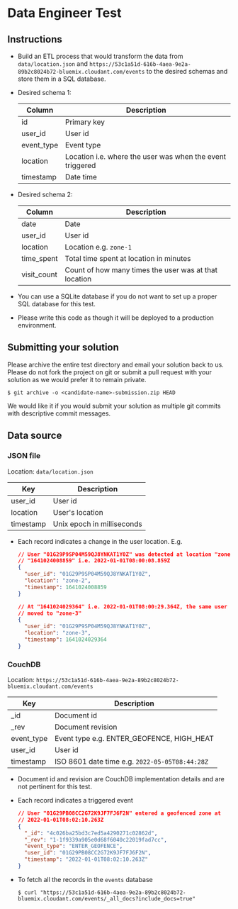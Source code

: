 # Data Engineer Test

## Instructions

- Build an ETL process that would transform the data from `data/location.json` and `https://53c1a51d-616b-4aea-9e2a-89b2c8024b72-bluemix.cloudant.com/events` to the desired schemas and store them in a SQL database.

- Desired schema 1:

  | Column     | Description                                               |
  | ---------- | --------------------------------------------------------- |
  | id         | Primary key                                               |
  | user_id    | User id                                                   |
  | event_type | Event type                                                |
  | location   | Location i.e. where the user was when the event triggered |
  | timestamp  | Date time                                                 |

- Desired schema 2:

  | Column      | Description                                           |
  | ----------- | ----------------------------------------------------- |
  | date        | Date                                                  |
  | user_id     | User id                                               |
  | location    | Location e.g. `zone-1`                                |
  | time_spent  | Total time spent at location in minutes               |
  | visit_count | Count of how many times the user was at that location |

- You can use a SQLite database if you do not want to set up a proper SQL database for this test.

- Please write this code as though it will be deployed to a production environment.

## Submitting your solution

Please archive the entire test directory and email your solution back to us. Please do not fork the project on git or submit a pull request with your solution as we would prefer it to remain private.

```shell
$ git archive -o <candidate-name>-submission.zip HEAD
```

We would like it if you would submit your solution as multiple git commits with descriptive commit messages.

## Data source

### JSON file

Location: `data/location.json`

| Key       | Description                |
| --------- | -------------------------- |
| user_id   | User id                    |
| location  | User's location            |
| timestamp | Unix epoch in milliseconds |

- Each record indicates a change in the user location. E.g.

  ```json
  // User "01G29P9SP04M59QJ8YNKAT1Y0Z" was detected at location "zone-2" at
  // "1641024008859" i.e. 2022-01-01T08:00:08.859Z
  {
    "user_id": "01G29P9SP04M59QJ8YNKAT1Y0Z",
    "location": "zone-2",
    "timestamp": 1641024008859
  }

  // At "1641024029364" i.e. 2022-01-01T08:00:29.364Z, the same user has
  // moved to "zone-3"
  {
    "user_id": "01G29P9SP04M59QJ8YNKAT1Y0Z",
    "location": "zone-3",
    "timestamp": 1641024029364
  }
  ```

### CouchDB

Location: `https://53c1a51d-616b-4aea-9e2a-89b2c8024b72-bluemix.cloudant.com/events`

| Key        | Description                                    |
| ---------- | ---------------------------------------------- |
| \_id       | Document id                                    |
| \_rev      | Document revision                              |
| event_type | Event type e.g. ENTER_GEOFENCE, HIGH_HEAT      |
| user_id    | User id                                        |
| timestamp  | ISO 8601 date time e.g. `2022-05-05T08:44:28Z` |

- Document id and revision are CouchDB implementation details and are not pertinent for this test.

- Each record indicates a triggered event

  ```json
  // User "01G29PB08CC2G72K9JF7FJ6F2N" entered a geofenced zone at
  // 2022-01-01T08:02:10.263Z
  {
    "_id": "4c026ba25bd3c7ed5a4290271c02862d",
    "_rev": "1-1f9339a905e0d68f6040c22019fad7cc",
    "event_type": "ENTER_GEOFENCE",
    "user_id": "01G29PB08CC2G72K9JF7FJ6F2N",
    "timestamp": "2022-01-01T08:02:10.263Z"
  }
  ```

- To fetch all the records in the `events` database

  ```shell
  $ curl "https://53c1a51d-616b-4aea-9e2a-89b2c8024b72-bluemix.cloudant.com/events/_all_docs?include_docs=true"
  ```
